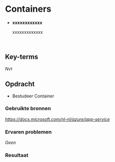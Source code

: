 # **Containers**



- **xxxxxxxxxxxx**

    xxxxxxxxxxxxx
    
<br>

## **Key-terms**

*Nvt*

## **Opdracht**

- Bestudeer Container

### **Gebruikte bronnen**

*<https://docs.microsoft.com/nl-nl/azure/app-service>*

### **Ervaren problemen**

*Geen*

### **Resultaat**

